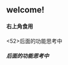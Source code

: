 <section data-background-image="https://s2.loli.net/2024/12/26/wjM3InBDafFsbkQ.png" data-background-opacity="0.5">
    <h2>welcome!</h2>
    
</section>


<section data-background-image="https://s2.loli.net/2024/12/26/wjM3InBDafFsbkQ.png" data-background-opacity="0.3">
    <h4第一次搭博客，在逐步完善中(有时间的话)</h4>
    <h4>右上角食用</h4>
    <52>后面的功能思考中</h5>
</section>

<section data-background-image="https://s2.loli.net/2024/12/26/wjM3InBDafFsbkQ.png" data-background-opacity="0.1">
   <h5>后面的功能思考中</h5>
    
</section>
